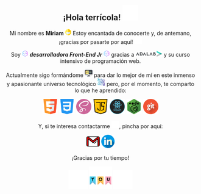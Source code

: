 <h2 align="center">¡Hola terrícola! <img src="./images/aboutMe/hello.png" alt="hello" width="40"></h2>

<p align="center">Mi nombre es <strong>Miriam</strong> <img src="./images/aboutMe/smile.png" alt="smile" width="16"> Estoy encantada de conocerte y, de antemano, ¡gracias por pasarte por aquí! <img src="./images/aboutMe/heart.png" alt="heart" width="20"></p>

<p align="center">Soy <img src="./images/aboutMe/code.png" alt="code" width="16"> <em><strong>desarrolladora Front-End Jr</strong></em> <img src="./images/aboutMe/code.png" alt="code" width="16"> gracias a <a href="https://adalab.es/" title="Adalab" target="_blank"><img src="./images/aboutMe/adalab.png" alt="adalab" width="55"><img src="./images/aboutMe/logo.png" alt="logo" width="15"></a> y su curso intensivo de programación web.</p>

<p align="center">Actualmente sigo formándome <img src="./images/aboutMe/computer.png" alt="computer" width="20"> para dar lo mejor de mí en este inmenso y apasionante universo tecnológico <img src="./images/aboutMe/galaxy.png" alt="galaxy" width="20"> pero, por el momento, te comparto lo que he aprendido:</p>

<p align="center">
<a href="https://lenguajehtml.com/html/" target="_blank" title="HTML5">
<img src="./images/skills/html.png" alt="html" width="40"></a>
<a href="https://lenguajecss.com/css/" target="_blank" title="CSS">
<img src="./images/skills/css.png" alt="css" width="40"></a>
<a href="https://sass-lang.com/" target="_blank" title="SASS">
<img src="./images/skills/sass.png" alt="sass" width="40"></a>
<a href="https://lenguajejs.com/javascript/" target="_blank" title="Javascript">
<img src="./images/skills/javascript.png" alt="javascript" width="40"></a>
<a href="https://es.reactjs.org/" target="_blank" title="React">
<img src="./images/skills/react.png" alt="react" width="40"></a>
<a href="https://nodejs.org/es/" target="_blank" title="NodeJS">
<img src="./images/skills/nodejs.png" alt="nodejs" width="40"></a>
<a href="https://git-scm.com/" target="_blank" title="Git">
<img src="./images/skills/git.png" alt="git" width="40"></a>
</p>

<p align="center">Y, si te interesa contactarme <img src="./images/contact/contact.png" alt="contact" width="20">, pincha por aquí:</p>

<p align="center">
<a href="mailto:mpoveda94@gmail.com" target="_blank" title="Correo electrónico"><img src="./images/contact/address.png" alt="address" width="35"></a> <a href="https://www.linkedin.com/in/miriampoveda" target="_blank" title="Perfil de Linkedin"><img src="./images/contact/linkedin.png" alt="linkedin" width="35"></a>
</p>

<p align="center">¡Gracias por tu tiempo!</p>

<p align="center">
<img src="./images/aboutMe/stars.png" alt="stars" width="50"> <img src="./images/aboutMe/thanks.png" alt="thanks" width="60"> <img src="./images/aboutMe/stars.png" alt="stars" width="50">
</p>
